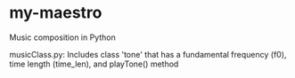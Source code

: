 # my-maestro
Music composition in Python

musicClass.py: Includes class 'tone' that has a fundamental frequency (f0), time length (time_len), and playTone() method
